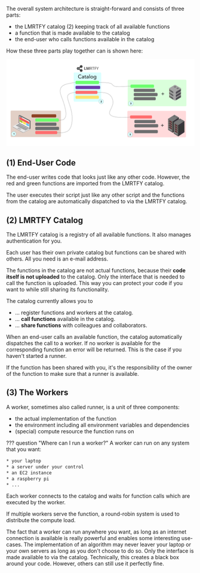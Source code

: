 The overall system architecture is straight-forward and consists of three parts:

* the LMRTFY catalog (2) keeping track of all available functions
* a function that is made available to the catalog
* the end-user who calls functions available in the catalog

How these three parts play together can is shown here:

![Architecture](images/arch_top_level_annotated.png)

## (1) End-User Code

The end-user writes code that looks just like any other code. However, the red and green functions 
are imported from the LMRTFY catalog.

The user executes their script just like any other script and the functions from the catalog are
automatically dispatched to via the LMRTFY catalog.

## (2) LMRTFY Catalog

The LMRTFY catalog is a registry of all available functions. It also manages authentication for you.

Each user has their own private catalog but functions can be shared with others. All you need is 
an e-mail address.

The functions in the catalog are not actual functions, because their **code itself is not uploaded**
to the catalog. Only the interface that is needed to call the function is uploaded. This way you
can protect your code if you want to while still sharing its functionality. 

The catalog currently allows you to

* ... register functions and workers at the catalog.
* ... **call functions** available in the catalog.
* ... **share functions** with colleagues and collaborators.

When an end-user calls an available function, the catalog automatically dispatches the call to a 
worker. If no worker is available for the corresponding function an error will be returned. This is
the case if you haven't started a runner. 

If the function has been shared with you, it's the responsibility
of the owner of the function to make sure that a runner is available.

## (3) The Workers

A worker, sometimes also called runner, is a unit of three components:

* the actual implementation of the function
* the environment including all environment variables and dependencies
* (special) compute resource the function runs on 

??? question "Where can I run a worker?"
    A worker can run on any system that you want:

    * your laptop
    * a server under your control
    * an EC2 instance
    * a raspberry pi
    * ...

Each worker connects to the catalog and waits for function calls which are executed by the worker. 

If multiple workers serve the function, a round-robin system is used to distribute the compute load.

The fact that a worker can run anywhere you want, as long as an internet connection is available is
really powerful and enables some interesting use-cases. The implementation of an algorithm may never 
leaver your laptop or your own servers as long as you don't choose to do so. Only the interface is
made available to via the catalog. Technically, this creates a black box around your code. However, 
others can still use it perfectly fine.



